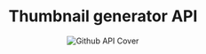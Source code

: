 
<div align="center">
  <h1>Thumbnail generator API</h1>

  ![Github API Cover](https://user-images.githubusercontent.com/76404798/170848770-edc9d324-8cc3-44bb-8392-b06c22e9886a.png)
</div>  
